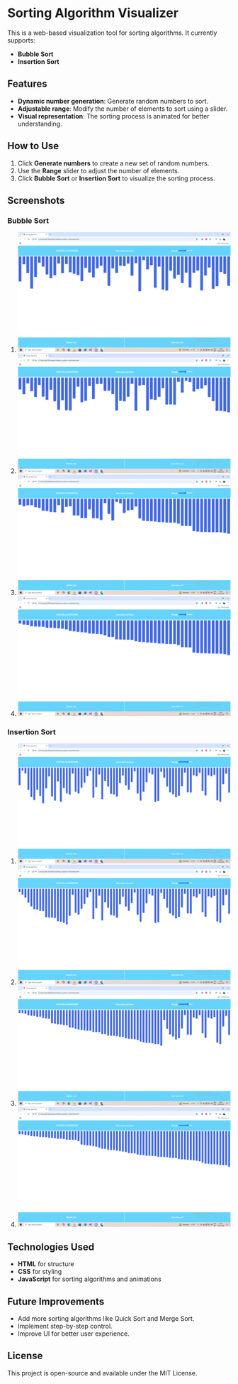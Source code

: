 # Sorting Algorithm Visualizer

This is a web-based visualization tool for sorting algorithms. It currently supports:

- **Bubble Sort**
- **Insertion Sort**

## Features

- **Dynamic number generation**: Generate random numbers to sort.
- **Adjustable range**: Modify the number of elements to sort using a slider.
- **Visual representation**: The sorting process is animated for better understanding.

## How to Use

1. Click **Generate numbers** to create a new set of random numbers.
2. Use the **Range** slider to adjust the number of elements.
3. Click **Bubble Sort** or **Insertion Sort** to visualize the sorting process.

## Screenshots

### Bubble Sort

1. ![Bubble Sort - Step 1](photos/Screenshot%20(2).png)
2. ![Bubble Sort - Step 2](photos/Screenshot%20(3).png)
3. ![Bubble Sort - Step 3](photos/Screenshot%20(4).png)
4. ![Bubble Sort - Step 4](photos/Screenshot%20(5).png)

### Insertion Sort

1. ![Insertion Sort - Step 1](photos/Screenshot%20(6).png)
2. ![Insertion Sort - Step 2](photos/Screenshot%20(7).png)
3. ![Insertion Sort - Step 3](photos/Screenshot%20(8).png)
4. ![Insertion Sort - Step 4](photos/Screenshot%20(9).png)

## Technologies Used

- **HTML** for structure
- **CSS** for styling
- **JavaScript** for sorting algorithms and animations

## Future Improvements

- Add more sorting algorithms like Quick Sort and Merge Sort.
- Implement step-by-step control.
- Improve UI for better user experience.

## License

This project is open-source and available under the MIT License.

